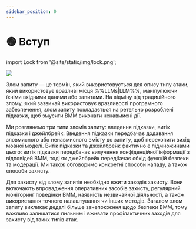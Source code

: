 ```yaml
---
sidebar_position: 0
---
```




# 🟢 Вступ

import Lock from '@site/static/img/lock.png';

<div style={{textAlign: 'center'}}>
  <img src={Lock} style={{width:"30%"}}/>

</div>

Злом запиту — це термін, який використовується для опису типу атаки, який використовує вразливі місця %%LLMs|LLM%%, маніпулюючи їхніми вхідними даними або запитами. На відміну від традиційного злому, який зазвичай використовує вразливості програмного забезпечення, злом запиту покладається на ретельно розроблені підказки, щоб змусити ВММ виконати ненавмисні дії.

Ми розглянемо три типи зломів запиту: введення підказки, витік підказки і джейлбрейк. Введення підказки передбачає додавання зловмисного або ненавмисного вмісту до запиту, щоб перехопити вихід мовної моделі. Витік підказки та джейлбрейк фактично є підмножинами цього: витік підказки передбачає вилучення конфіденційної інформації з відповідей ВММ, тоді як джейлбрейк передбачає обхід функцій безпеки та модерації. Ми також обговоримо конкретні способи нападу, а також способи захисту.

Для захисту від злому запитів необхідно вжити заходів захисту. Вони включають впровадження оперативних засобів захисту, регулярний моніторинг поведінки ВММ, наявність незвичайної діяльності, а також використання точного налаштування чи інших методів. Загалом злом запиту викликає дедалі більше занепокоєння щодо безпеки ВММ, тому важливо залишатися пильним і вживати профілактичних заходів для захисту від таких типів атак.